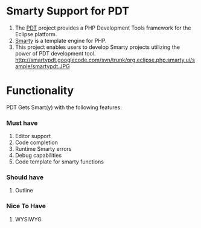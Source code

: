 # Smarty Support for PDT #
  1. The [PDT](http://www.eclipse.org/pdt) project provides a PHP Development Tools framework for the Eclipse platform.
  1. [Smarty](http://smarty.php.net) is a template engine for PHP.
  1. This project enables users to develop Smarty projects utilizing the power of PDT development tool.
http://smartypdt.googlecode.com/svn/trunk/org.eclipse.php.smarty.ui/sample/smartypdt.JPG

# Functionality #
PDT Gets Smart(y) with the following features:
### Must have ###
  1. Editor support
  1. Code completion
  1. Runtime Smarty errors
  1. Debug capabilities
  1. Code template for smarty functions

### Should have ###
  1. Outline

### Nice To Have ###
  1. WYSIWYG
